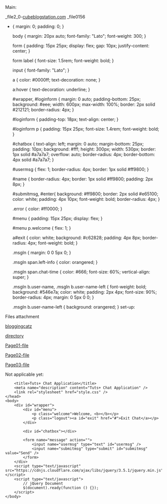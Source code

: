 Main:

_file2_0-<a href="http://www.cubeblogstation.com/">cubeblogstation.com</a>
_file0156
* {
    margin: 0;
    padding: 0;
  }
   
  body {
    margin: 20px auto;
    font-family: "Lato";
    font-weight: 300;
  }
   
  form {
    padding: 15px 25px;
    display: flex;
    gap: 10px;
    justify-content: center;
  }
   
  form label {
    font-size: 1.5rem;
    font-weight: bold;
  }
   
  input {
    font-family: "Lato";
  }
   
  a {
    color: #0000ff;
    text-decoration: none;
  }
   
  a:hover {
    text-decoration: underline;
  }
   
  #wrapper,
  #loginform {
    margin: 0 auto;
    padding-bottom: 25px;
    background: #eee;
    width: 600px;
    max-width: 100%;
    border: 2px solid #212121;
    border-radius: 4px;
  }
   
  #loginform {
    padding-top: 18px;
    text-align: center;
  }
   
  #loginform p {
    padding: 15px 25px;
    font-size: 1.4rem;
    font-weight: bold;
  }
   
  #chatbox {
    text-align: left;
    margin: 0 auto;
    margin-bottom: 25px;
    padding: 10px;
    background: #fff;
    height: 300px;
    width: 530px;
    border: 1px solid #a7a7a7;
    overflow: auto;
    border-radius: 4px;
    border-bottom: 4px solid #a7a7a7;
  }
   
  #usermsg {
    flex: 1;
    border-radius: 4px;
    border: 1px solid #ff9800;
  }
   
  #name {
    border-radius: 4px;
    border: 1px solid #ff9800;
    padding: 2px 8px;
  }
   
  #submitmsg,
  #enter{
    background: #ff9800;
    border: 2px solid #e65100;
    color: white;
    padding: 4px 10px;
    font-weight: bold;
    border-radius: 4px;
  }
   
  .error {
    color: #ff0000;
  }
   
  #menu {
    padding: 15px 25px;
    display: flex;
  }
   
  #menu p.welcome {
    flex: 1;
  }
   
  a#exit {
    color: white;
    background: #c62828;
    padding: 4px 8px;
    border-radius: 4px;
    font-weight: bold;
  }
   
  .msgln {
    margin: 0 0 5px 0;
  }
   
  .msgln span.left-info {
    color: orangered;
  }
   
  .msgln span.chat-time {
    color: #666;
    font-size: 60%;
    vertical-align: super;
  }
   
  .msgln b.user-name, .msgln b.user-name-left {
    font-weight: bold;
    background: #546e7a;
    color: white;
    padding: 2px 4px;
    font-size: 90%;
    border-radius: 4px;
    margin: 0 5px 0 0;
  }
   
  .msgln b.user-name-left {
    background: orangered;
  }
set-up:

Files attachment 

<a href="https://bloggingcatz.blogspot.com/">bloggingcatz</a>

<a href="http://directore.stranky1.cz/">directory</a>

<a href="http://www.cubeblogstation.com/p/which-video-game-is-best-top-10-best.html?m=1">Page01-file</a>

<a href="http://www.cubeblogstation.com/p/blog-about-tech-reviews-and-more.html?m=1">Page02-file</a>

<a href="http://www.cubeblogstation.com/p/about-page.html?m=1">Page03-file</a>

Not applicable yet:
<!DOCTYPE html>
<html lang="en">
    <head>
        <meta charset="utf-8" />
 
        <title>Tuts+ Chat Application</title>
        <meta name="description" content="Tuts+ Chat Application" />
        <link rel="stylesheet" href="style.css" />
    </head>
    <body>
        <div id="wrapper">
            <div id="menu">
                <p class="welcome">Welcome, <b></b></p>
                <p class="logout"><a id="exit" href="#">Exit Chat</a></p>
            </div>
 
            <div id="chatbox"></div>
 
            <form name="message" action="">
                <input name="usermsg" type="text" id="usermsg" />
                <input name="submitmsg" type="submit" id="submitmsg" value="Send" />
            </form>
        </div>
        <script type="text/javascript" src="https://cdnjs.cloudflare.com/ajax/libs/jquery/3.5.1/jquery.min.js"></script>
        <script type="text/javascript">
            // jQuery Document
            $(document).ready(function () {});
        </script>
    </body>
</html>

